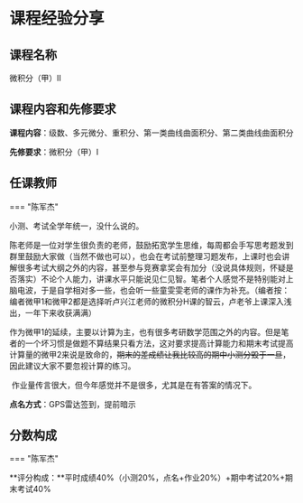# 课程经验分享 

## 课程名称
微积分（甲）II
## 课程内容和先修要求

**课程内容**：级数、多元微分、重积分、第一类曲线曲面积分、第二类曲线曲面积分

**先修要求**：微积分（甲）I
## 任课教师

=== "陈军杰"

小测、考试全学年统一，没什么说的。

​        陈老师是一位对学生很负责的老师，鼓励拓宽学生思维，每周都会手写思考题发到群里鼓励大家做（当然不做也可以），也会在考试前整理习题发布，上课时也会讲解很多考试大纲之外的内容，甚至参与竞赛拿奖会有加分（没说具体规则，怀疑是否落实）不论个人能力，讲课水平只能说见仁见智。笔者个人感觉不是特别能对上脑电波，于是自学相对多一些，也会听一些童雯雯老师的课作为补充。（编者按：编者微甲1和微甲2都是选择听卢兴江老师的微积分H课的智云，卢老爷上课深入浅出，一年下来收获满满）

​        作为微甲1的延续，主要以计算为主，也有很多考研数学范围之外的内容。但是笔者的一个坏习惯是做题不算结果只看方法，这对要求提高计算能力和期末考试提高计算量的微甲2来说是致命的，~~期末的差成绩让我比较高的期中小测分毁于一旦~~，因此建议大家不要忽视计算的练习。

​        作业量传言很大，但今年感觉并不是很多，尤其是在有答案的情况下。

**点名方式**：GPS雷达签到，提前暗示

## 分数构成

=== "陈军杰"

**评分构成：**平时成绩40%（小测20%，点名+作业20%）+期中考试20%+期末考试40%
